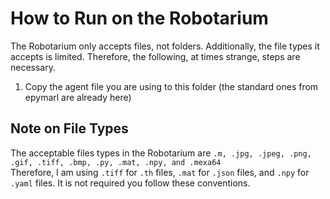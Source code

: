 # How to Run on the Robotarium
The Robotarium only accepts files, not folders. Additionally, the file types it accepts is limited.
Therefore, the following, at times strange, steps are necessary. <br>

1. Copy the agent file you are using to this folder (the standard ones from epymarl are already here)

## Note on File Types
The acceptable files types in the Robotarium are ` .m, .jpg, .jpeg, .png, .gif, .tiff, .bmp, .py, .mat, .npy, and .mexa64 ` <br>
Therefore, I am using `.tiff` for `.th` files, `.mat` for `.json` files, and `.npy` for `.yaml` files. It is not required you follow these conventions.
